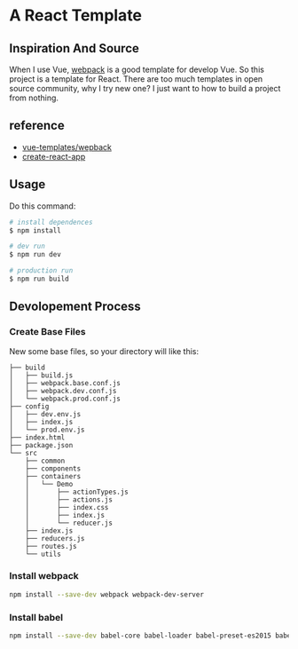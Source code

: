 # A React Template

## Inspiration And Source

When I use Vue, [webpack](https://github.com/vuejs-templates/webpack) is a good template for develop Vue. So this project is a template for React. There are too much templates in open source community, why I try new one? I just want to how to build a project from nothing.

## reference

* [vue-templates/wepback](https://github.com/vuejs-templates/webpack)
* [create-react-app](https://github.com/facebook/create-react-app)

## Usage

Do this command:

```bash
# install dependences
$ npm install

# dev run
$ npm run dev

# production run
$ npm run build
```

## Devolopement Process

### Create Base Files

New some base files, so your directory will like this:

```
├── build
│   ├── build.js
│   ├── webpack.base.conf.js
│   ├── webpack.dev.conf.js
│   └── webpack.prod.conf.js
├── config
│   ├── dev.env.js
│   ├── index.js
│   └── prod.env.js
├── index.html
├── package.json
└── src
    ├── common
    ├── components
    ├── containers
    │   └── Demo
    │       ├── actionTypes.js
    │       ├── actions.js
    │       ├── index.css
    │       ├── index.js
    │       └── reducer.js
    ├── index.js
    ├── reducers.js
    ├── routes.js
    └── utils
```

### Install webpack

```bash
npm install --save-dev webpack webpack-dev-server
```

### Install babel

```bash
npm install --save-dev babel-core babel-loader babel-preset-es2015 babel-preset-react babel-preset-stage-0
```
